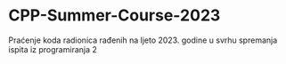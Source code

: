 # CPP-Summer-Course-2023

Praćenje koda radionica rađenih na ljeto 2023. godine u svrhu spremanja ispita iz programiranja 2
